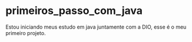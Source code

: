 # primeiros_passo_com_java
Estou iniciando meus estudo em java juntamente com a DIO, esse é o meu primeiro projeto.
